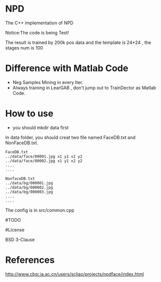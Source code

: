 # NPD

The C++ implementation of NPD

Notice:The code is being Test!

The result is trained by 200k pos data and the template is 24*24 , the stages num is 100

# Difference with Matlab Code

- Neg Samples Mining in every Iter.
- Always training in LearGAB , don't jump out to TrainDector as Matlab Code.

# How to use
- you should mkdir data first

In data folder, you should creat two file named FaceDB.txt and NonFaceDB.txt.

```
FaceDB.txt
../data/face/00001.jpg x1 y1 x2 y2
../data/face/00002.jpg x1 y1 x2 y2
....
....
```

```
NonfaceDB.txt
../data/bg/000001.jpg
../data/bg/000002.jpg
../data/bg/000003.jpg
....
....
```

The config is in src/common.cpp 

#TODO


#License

BSD 3-Clause

# References

http://www.cbsr.ia.ac.cn/users/scliao/projects/npdface/index.html
